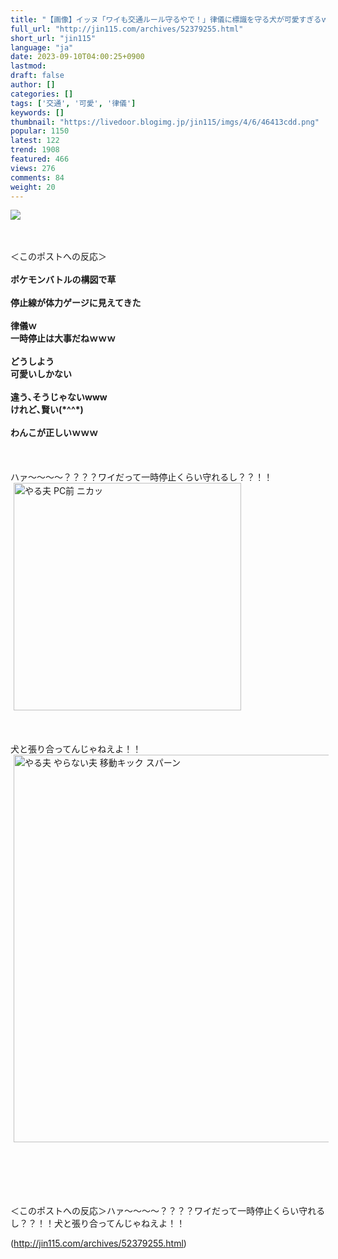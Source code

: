 ```yaml
---
title: "【画像】イッヌ「ワイも交通ルール守るやで！」律儀に標識を守る犬が可愛すぎるｗｗｗ : オレ的ゲーム速報＠刃"
full_url: "http://jin115.com/archives/52379255.html"
short_url: "jin115"
language: "ja"
date: 2023-09-10T04:00:25+0900
lastmod: 
draft: false
author: []
categories: []
tags: ['交通', '可愛', '律儀']
keywords: []
thumbnail: "https://livedoor.blogimg.jp/jin115/imgs/4/6/46413cdd.png"
popular: 1150
latest: 122
trend: 1908
featured: 466
views: 276
comments: 84
weight: 20
---
```


![](https://livedoor.blogimg.jp/jin115/imgs/4/6/46413cdd.png)

<div><a name='more'></a> <br> <br> ＜このポストへの反応＞<br> <br> <b>ポケモンバトルの構図で草</b><br> <br> <b>停止線が体力ゲージに見えてきた</b><br> <br> <b>律儀ｗ<br> 一時停止は大事だねｗｗｗ</b><br> <br> <b>どうしよう<br> 可愛いしかない</b><br> <br> <b>違う､そうじゃないwww<br> けれど､賢い(*^^*)</b><br> <br> <b>わんこが正しいｗｗｗ</b><br> <br> <br> <br> ハァ〜〜〜〜？？？？ワイだって一時停止くらい守れるし？？！！<br> <img src='https://livedoor.blogimg.jp/jin115/imgs/e/a/ea68df4e.gif' alt='やる夫 PC前 ニカッ' width='364' border='0' hspace='5' class='pict'><br> <br> <br> <br> 犬と張り合ってんじゃねえよ！！<br> <img src='https://livedoor.blogimg.jp/jin115/imgs/5/3/53401f5a.gif' alt='やる夫 やらない夫 移動キック スパーン' width='620' border='0' hspace='5' class='pict'><br> <br> <br> <br> <br> <br> <p>＜このポストへの反応＞ハァ〜〜〜〜？？？？ワイだって一時停止くらい守れるし？？！！犬と張り合ってんじゃねえよ！！</p></div>

(http://jin115.com/archives/52379255.html)
